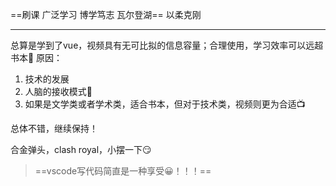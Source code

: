==刷课 广泛学习 博学笃志 瓦尔登湖==  以柔克刚
*****
总算是学到了vue，视频具有无可比拟的信息容量；合理使用，学习效率可以远超书本📖
原因：
1. 技术的发展
2. 人脑的接收模式🧠
3. 如果是文学类或者学术类，适合书本，但对于技术类，视频则更为合适📺

总体不错，继续保持！

合金弹头，clash royal，小摆一下😏
>==vscode写代码简直是一种享受😀！！！==
